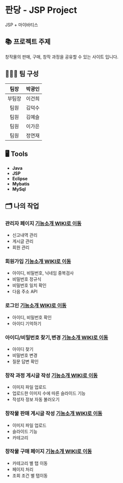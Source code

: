 # 판당 - JSP Project
JSP + 마이바티스

## 📚 프로젝트 주제
창작물의 판매, 구매, 창작 과정을 공유할 수 있는 사이트 입니다.

## 🧑‍🤝‍🧑 팀 구성

|팀장|박광인|           
|:--:|:--:|
|부팀장|이건희| 
|팀원|김덕수| 
|팀원|김예슬| 
|팀원|이가은| 
|팀원|정연재|

## 🖥 Tools
- **Java**
- **JSP**
- **Eclipse**
- **Mybatis**
- **MySql**

## 🗂 나의 작업
### 관리자 페이지 <a href="https://github.com/lee-geon-hee/pandang/wiki/%EA%B8%B0%EB%8A%A5%EC%86%8C%EA%B0%9C(%EA%B4%80%EB%A6%AC%EC%9E%90-%ED%8E%98%EC%9D%B4%EC%A7%80)"> 기능소개 WIKI로 이동</a>
- 신고내역 관리
- 게시글 관리
- 회원 관리
### 회원가입 <a href="https://github.com/lee-geon-hee/pandang/wiki/%EA%B8%B0%EB%8A%A5%EC%86%8C%EA%B0%9C(%ED%9A%8C%EC%9B%90%EA%B0%80%EC%9E%85)"> 기능소개 WIKI로 이동</a>
- 아이디, 비밀번호, 닉네임 중복검사
- 비밀번호 정규식
- 비밀번호 일치 확인
- 다음 주소 API
### 로그인 <a href="https://github.com/lee-geon-hee/pandang/wiki/%EA%B8%B0%EB%8A%A5%EC%86%8C%EA%B0%9C(%EB%A1%9C%EA%B7%B8%EC%9D%B8)"> 기능소개 WIKI로 이동</a>
- 아이디, 비밀번호 확인
- 아이디 기억하기
### 아이디/비밀번호 찾기,변경 <a href="https://github.com/lee-geon-hee/pandang/wiki/%EA%B8%B0%EB%8A%A5%EC%86%8C%EA%B0%9C(%EC%95%84%EC%9D%B4%EB%94%94-%EB%B9%84%EB%B0%80%EB%B2%88%ED%98%B8-%EC%B0%BE%EA%B8%B0)"> 기능소개 WIKI로 이동</a>
- 아이디 찾기
- 비밀번호 변경
- 질문 답변 확인
### 창작 과정 게시글 작성 <a href="https://github.com/lee-geon-hee/pandang/wiki/%EA%B8%B0%EB%8A%A5%EC%86%8C%EA%B0%9C(%EC%B0%BD%EC%9E%91-%EA%B3%BC%EC%A0%95-%EA%B2%8C%EC%8B%9C%EA%B8%80-%EC%9E%91%EC%84%B1)"> 기능소개 WIKI로 이동</a>
- 이미지 파일 업로드
- 업로드한 이미지 수에 따른 슬라이드 기능
- 작성자 정보 자동 불러오기
### 창작물 판매 게시글 작성 <a href="https://github.com/lee-geon-hee/pandang/wiki/%EA%B8%B0%EB%8A%A5%EC%86%8C%EA%B0%9C(%EC%B0%BD%EC%9E%91%EB%AC%BC-%ED%8C%90%EB%A7%A4-%EA%B2%8C%EC%8B%9C%EA%B8%80-%EC%9E%91%EC%84%B1)"> 기능소개 WIKI로 이동</a>
- 이미지 파일 업로드
- 슬라이드 기능
- 카테고리
### 창작물 구매 페이지 <a href="https://github.com/lee-geon-hee/pandang/wiki/%EA%B8%B0%EB%8A%A5%EC%86%8C%EA%B0%9C(%EC%B0%BD%EC%9E%91%EB%AC%BC-%EA%B5%AC%EB%A7%A4-%ED%8E%98%EC%9D%B4%EC%A7%80)"> 기능소개 WIKI로 이동</a>
- 카테고리 별 탭 이동
- 페이지 처리
- 조회 조건 별 탭이동
